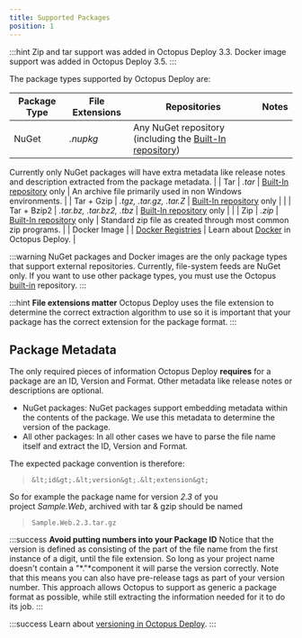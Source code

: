```yaml
---
title: Supported Packages
position: 1
---
```



:::hint
Zip and tar support was added in Octopus Deploy 3.3. Docker image support was added in Octopus Deploy 3.5.
:::


The package types supported by Octopus Deploy are:

| Package Type | File Extensions | Repositories | Notes |
| --- | --- | --- | --- |
| NuGet | *.nupkg* | Any NuGet repository (including the [Built-In repository](/docs/home/packaging-applications/package-repositories/pushing-packages-to-the-built-in-repository.md)) | 

Currently only NuGet packages will have extra metadata like release notes and description extracted from the package metadata.
 |
| Tar | *.tar* | [Built-In repository](/docs/home/packaging-applications/package-repositories/pushing-packages-to-the-built-in-repository.md) only | An archive file primarily used in non Windows environments. |
| Tar + Gzip | *.tgz, .tar.gz, .tar.Z* | [Built-In repository](/docs/home/packaging-applications/package-repositories/pushing-packages-to-the-built-in-repository.md) only |  |
| Tar + Bzip2 | *.tar.bz, .tar.bz2, .tbz* | [Built-In repository](/docs/home/packaging-applications/package-repositories/pushing-packages-to-the-built-in-repository.md) only |  |
| Zip | *.zip* | [Built-In repository](/docs/home/packaging-applications/package-repositories/pushing-packages-to-the-built-in-repository.md) only | Standard zip file as created through most common zip programs. |
| Docker Image |  | [Docker Registries](/docs/home/deploying-applications/docker-containers/docker-registries-as-feeds.md) | Learn about [Docker](/docs/home/guides/docker.md) in Octopus Deploy. |

:::warning
NuGet packages and Docker images are the only package types that support external repositories. Currently, file-system feeds are NuGet only. If you want to use other package types, you must use the Octopus [built-in](/docs/home/packaging-applications/package-repositories/pushing-packages-to-the-built-in-repository.md) repository.
:::

:::hint
**File extensions matter**
Octopus Deploy uses the file extension to determine the correct extraction algorithm to use so it is important that your package has the correct extension for the package format.
:::

## Package Metadata


The only required pieces of information Octopus Deploy **requires** for a package are an ID, Version and Format. Other metadata like release notes or descriptions are optional.

- NuGet packages: NuGet packages support embedding metadata within the contents of the package. We use this metadata to determine the version of the package.
- All other packages: In all other cases we have to parse the file name itself and extract the ID, Version and Format.



The expected package convention is therefore:


> `&lt;id&gt;.&lt;version&gt;.&lt;extension&gt;`



So for example the package name for version *2.3* of you project *Sample.Web*, archived with tar & gzip should be named


> `Sample.Web.2.3.tar.gz`





:::success
**Avoid putting numbers into your Package ID**
Notice that the version is defined as consisting of the part of the file name from the first instance of a digit, until the file extension. So long as your project name doesn't contain a "*.<number>"*component it will parse the version correctly. Note that this means you can also have pre-release tags as part of your version number. This approach allows Octopus to support as generic a package format as possible, while still extracting the information needed for it to do its job.
:::

:::success
Learn about [versioning in Octopus Deploy](/docs/home/packaging-applications/versioning-in-octopus-deploy.md).
:::
